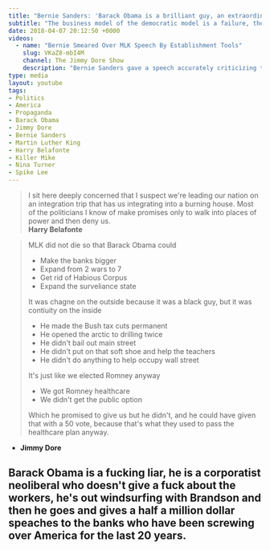 ```yaml
---
title: "Bernie Sanders: 'Barack Obama is a brilliant guy, an extraordinary candidate, and a charasmatic leader'"
subtitle: "The business model of the democratic model is a failure, they've lost all power in American government, and the media are their attack dogs for anyone who criticizes their failures."
date: 2018-04-07 20:12:50 +0000
videos:
  - name: "Bernie Smeared Over MLK Speech By Establishment Tools"
    slug: VKaZ8-mbI4M
    channel: The Jimmy Dore Show
    description: "Bernie Sanders gave a speech accurately criticizing the Democratic Party. The corporate media made maybe their most desperate attempt at a smear yet."
type: media
layout: youtube
tags:
- Politics
- America
- Propaganda
- Barack Obama
- Jimmy Dore
- Bernie Sanders
- Martin Luther King
- Harry Belafonte
- Killer Mike
- Nina Turner
- Spike Lee
---
```


> I sit here deeply concerned that I suspect we're leading our nation on an integration trip that has us integrating into a burning house.
> Most of the politicians I know of make promises only to walk into places of power and then deny us.
> <br/>
> **Harry Belafonte**

> MLK did not die so that Barack Obama could
>
> - Make the banks bigger
> - Expand from 2 wars to 7
> - Get rid of Habious Corpus
> - Expand the surveliance state
>
> It was chagne on the outside because it was a black guy, but it was contiuity on the inside
>
> - He made the Bush tax cuts permanent
> - He opened the arctic to drilling twice
> - He didn't bail out main street
> - He didn't put on that soft shoe and help the teachers
> - He didn't do anything to help occupy wall street
>
> It's just like we elected Romney anyway
>
> - We got Romney healthcare
> - We didn't get the public option
>
> Which he promised to give us but he didn't, and he could have given that with a 50 vote, because that's what they used to pass the healthcare plan anyway.
> <br/>
- **Jimmy Dore**

## Barack Obama is a fucking liar, he is a corporatist neoliberal who doesn't give a fuck about the workers, he's out windsurfing with Brandson and then he goes and gives a half a million dollar speaches to the banks who have been screwing over America for the last 20 years.
